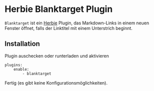 # Herbie Blanktarget Plugin

`Blanktarget` ist ein [Herbie](http://github.com/getherbie/herbie) Plugin, das Markdown-Links in einem neuen Fenster 
öffnet, falls der Linktitel mit einem Unterstrich beginnt.

## Installation

Plugin auschecken oder runterladen und aktivieren 

    plugins:
        enable:
            - blanktarget

Fertig (es gibt keine Konfigurationsmöglichkeiten).
